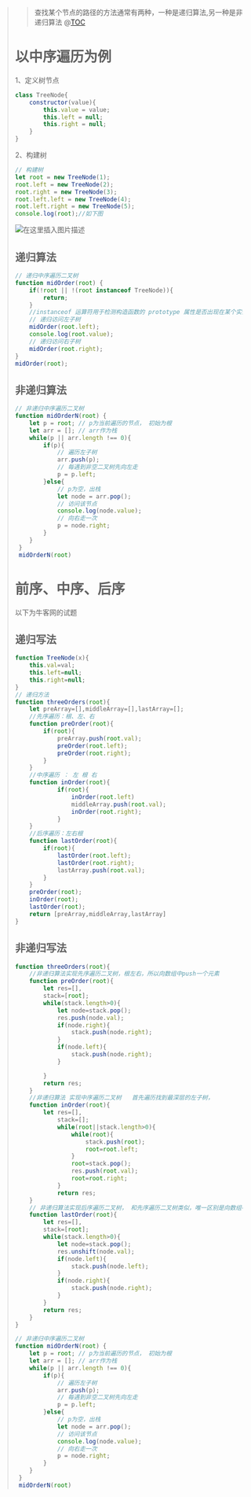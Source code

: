 > > 查找某个节点的路径的方法通常有两种，一种是递归算法,另一种是非递归算法
> > @[TOC](目录)
>
>
> # 以中序遍历为例
>
> 1、定义树节点
> ```js
> class TreeNode{
>     constructor(value){
>         this.value = value;
>         this.left = null;
>         this.right = null;
>     }
> }
> ```
> 2、构建树
> ```js
> // 构建树
> let root = new TreeNode(1);
> root.left = new TreeNode(2);
> root.right = new TreeNode(3);
> root.left.left = new TreeNode(4);
> root.left.right = new TreeNode(5);
> console.log(root);//如下图
> ```
> ![在这里插入图片描述](https://img-blog.csdnimg.cn/20210303225216313.png?x-oss-process=image/watermark,type_ZmFuZ3poZW5naGVpdGk,shadow_10,text_aHR0cHM6Ly9ibG9nLmNzZG4ubmV0L2FidWFuZGVu,size_16,color_FFFFFF,t_70)
>
>
> ## 递归算法
> ```js
> // 递归中序遍历二叉树
> function midOrder(root) { 
>     if(!root || !(root instanceof TreeNode)){
>         return;
>     }
>     //instanceof 运算符用于检测构造函数的 prototype 属性是否出现在某个实例对象的原型链上。
>     // 递归访问左子树
>     midOrder(root.left);
>     console.log(root.value);
>     // 递归访问右子树
>     midOrder(root.right);
> }
> midOrder(root);
> ```
>
> ## 非递归算法
> ```js
> // 非递归中序遍历二叉树
> function midOrderN(root) { 
>     let p = root; // p为当前遍历的节点， 初始为根
>     let arr = []; // arr作为栈
>     while(p || arr.length !== 0){
>         if(p){
>             // 遍历左子树
>             arr.push(p);
>             // 每遇到非空二叉树先向左走
>             p = p.left;
>         }else{
>             // p为空，出栈
>             let node = arr.pop();
>             // 访问该节点
>             console.log(node.value);
>             // 向右走一次
>             p = node.right;
>         }
>     }
>  }
>  midOrderN(root)
> ```
>
>
> # 前序、中序、后序
> 以下为牛客网的试题
> ## 递归写法
> ```javascript
> function TreeNode(x){
>     this.val=val;
>     this.left=null;
>     this.right=null;
> }
> // 递归方法
> function threeOrders(root){
>     let preArray=[],middleArray=[],lastArray=[];
>     //先序遍历：根、左、右
>     function preOrder(root){
>         if(root){
>             preArray.push(root.val);
>             preOrder(root.left);
>             preOrder(root.right);
>         }
>     }
>     //中序遍历 ： 左 根 右   
>     function inOrder(root){
>             if(root){
>                 inOrder(root.left)
>                 middleArray.push(root.val);
>                 inOrder(root.right);
>             }
>     }
>     //后序遍历：左右根
>     function lastOrder(root){
>         if(root){
>             lastOrder(root.left);
>             lastOrder(root.right);
>             lastArray.push(root.val);
>         }
>     }
>     preOrder(root);
>     inOrder(root);
>     lastOrder(root);
>     return [preArray,middleArray,lastArray]
> }
> 
> ```
>
>
> ## 非递归写法
>
> ```javascript
> function threeOrders(root){
>     //非递归算法实现先序遍历二叉树，根左右，所以向数组中push一个元素
>     function preOrder(root){
>         let res=[],
>         stack=[root];
>         while(stack.length>0){
>             let node=stack.pop();
>             res.push(node.val);
>             if(node.right){
>                 stack.push(node.right);
>             }
>             if(node.left){
>                 stack.push(node.right);
>             }
> 
>         }
>         return res;
>     }
>     //非递归算法 实现中序遍历二叉树   首先遍历找到最深层的左子树，
>     function inOrder(root){
>         let res=[],
>             stack=[];
>             while(root||stack.length>0){
>                 while(root){
>                     stack.push(root);
>                     root=root.left;
>                 }
>                 root=stack.pop();
>                 res.push(root.val);
>                 root=root.right;
>             }
>             return res;
>     }
>     // 非递归算法实现后序遍历二叉树， 和先序遍历二叉树类似，唯一区别是向数组中unshift元素，先push左再push右
>     function lastOrder(root){
>         let res=[],
>         stack=[root];
>         while(stack.length>0){
>             let node=stack.pop();
>             res.unshift(node.val);
>             if(node.left){
>                 stack.push(node.left);
>             }
>             if(node.right){
>                 stack.push(node.right);
>             }
>         }
>         return res;
>     }
> }
> 
> // 非递归中序遍历二叉树
> function midOrderN(root) { 
>     let p = root; // p为当前遍历的节点， 初始为根
>     let arr = []; // arr作为栈
>     while(p || arr.length !== 0){
>         if(p){
>             // 遍历左子树
>             arr.push(p);
>             // 每遇到非空二叉树先向左走
>             p = p.left;
>         }else{
>             // p为空，出栈
>             let node = arr.pop();
>             // 访问该节点
>             console.log(node.value);
>             // 向右走一次
>             p = node.right;
>         }
>     }
>  }
>  midOrderN(root)
> ```
